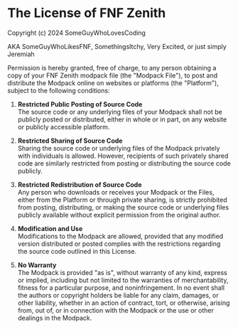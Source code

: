 # The License of FNF Zenith

Copyright (c) 2024 SomeGuyWhoLovesCoding

AKA SomeGuyWhoLikesFNF, SomethingsItchy, Very Excited, or just simply Jeremiah

Permission is hereby granted, free of charge, to any person obtaining a copy of your FNF Zenith modpack file (the "Modpack File"), to post and distribute the Modpack online on websites or platforms (the "Platform"), subject to the following conditions:

1. **Restricted Public Posting of Source Code**  
   The source code or any underlying files of your Modpack shall not be publicly posted or distributed, either in whole or in part, on any website or publicly accessible platform.

2. **Restricted Sharing of Source Code**  
   Sharing the source code or underlying files of the Modpack privately with individuals is allowed. However, recipients of such privately shared code are similarly restricted from posting or distributing the source code publicly.

3. **Restricted Redistribution of Source Code**  
   Any person who downloads or receives your Modpack or the Files, either from the Platform or through private sharing, is strictly prohibited from posting, distributing, or making the source code or underlying files publicly available without explicit permission from the original author.

4. **Modification and Use**  
   Modifications to the Modpack are allowed, provided that any modified version distributed or posted complies with the restrictions regarding the source code outlined in this License.

5. **No Warranty**  
   The Modpack is provided "as is", without warranty of any kind, express or implied, including but not limited to the warranties of merchantability, fitness for a particular purpose, and noninfringement. In no event shall the authors or copyright holders be liable for any claim, damages, or other liability, whether in an action of contract, tort, or otherwise, arising from, out of, or in connection with the Modpack or the use or other dealings in the Modpack.
